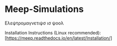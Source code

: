 # Meep-Simulations
Ελεψτρομαγνετιψσ ισ ψοολ

Installation Instructions (Linux recommended): 
[https://meep.readthedocs.io/en/latest/Installation/]
